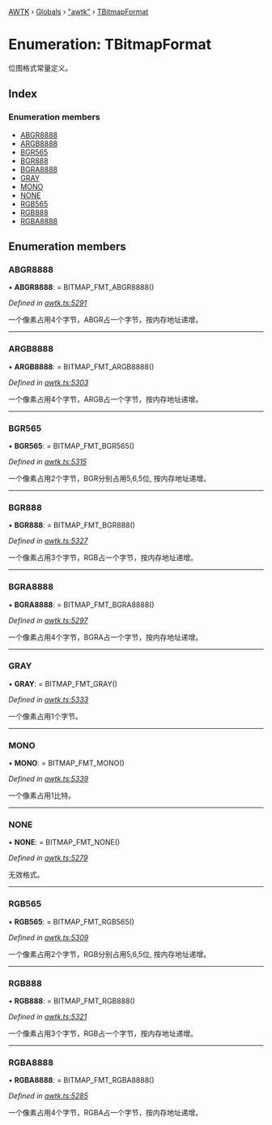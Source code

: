 [AWTK](../README.md) › [Globals](../globals.md) › ["awtk"](../modules/_awtk_.md) › [TBitmapFormat](_awtk_.tbitmapformat.md)

# Enumeration: TBitmapFormat

位图格式常量定义。

## Index

### Enumeration members

* [ABGR8888](_awtk_.tbitmapformat.md#abgr8888)
* [ARGB8888](_awtk_.tbitmapformat.md#argb8888)
* [BGR565](_awtk_.tbitmapformat.md#bgr565)
* [BGR888](_awtk_.tbitmapformat.md#bgr888)
* [BGRA8888](_awtk_.tbitmapformat.md#bgra8888)
* [GRAY](_awtk_.tbitmapformat.md#gray)
* [MONO](_awtk_.tbitmapformat.md#mono)
* [NONE](_awtk_.tbitmapformat.md#none)
* [RGB565](_awtk_.tbitmapformat.md#rgb565)
* [RGB888](_awtk_.tbitmapformat.md#rgb888)
* [RGBA8888](_awtk_.tbitmapformat.md#rgba8888)

## Enumeration members

###  ABGR8888

• **ABGR8888**: =  BITMAP_FMT_ABGR8888()

*Defined in [awtk.ts:5291](https://github.com/zlgopen/awtk-binding/blob/346f0a7/tools/code_gen/js/output/awtk.ts#L5291)*

一个像素占用4个字节，ABGR占一个字节，按内存地址递增。

___

###  ARGB8888

• **ARGB8888**: =  BITMAP_FMT_ARGB8888()

*Defined in [awtk.ts:5303](https://github.com/zlgopen/awtk-binding/blob/346f0a7/tools/code_gen/js/output/awtk.ts#L5303)*

一个像素占用4个字节，ARGB占一个字节，按内存地址递增。

___

###  BGR565

• **BGR565**: =  BITMAP_FMT_BGR565()

*Defined in [awtk.ts:5315](https://github.com/zlgopen/awtk-binding/blob/346f0a7/tools/code_gen/js/output/awtk.ts#L5315)*

一个像素占用2个字节，BGR分别占用5,6,5位, 按内存地址递增。

___

###  BGR888

• **BGR888**: =  BITMAP_FMT_BGR888()

*Defined in [awtk.ts:5327](https://github.com/zlgopen/awtk-binding/blob/346f0a7/tools/code_gen/js/output/awtk.ts#L5327)*

一个像素占用3个字节，RGB占一个字节，按内存地址递增。

___

###  BGRA8888

• **BGRA8888**: =  BITMAP_FMT_BGRA8888()

*Defined in [awtk.ts:5297](https://github.com/zlgopen/awtk-binding/blob/346f0a7/tools/code_gen/js/output/awtk.ts#L5297)*

一个像素占用4个字节，BGRA占一个字节，按内存地址递增。

___

###  GRAY

• **GRAY**: =  BITMAP_FMT_GRAY()

*Defined in [awtk.ts:5333](https://github.com/zlgopen/awtk-binding/blob/346f0a7/tools/code_gen/js/output/awtk.ts#L5333)*

一个像素占用1个字节。

___

###  MONO

• **MONO**: =  BITMAP_FMT_MONO()

*Defined in [awtk.ts:5339](https://github.com/zlgopen/awtk-binding/blob/346f0a7/tools/code_gen/js/output/awtk.ts#L5339)*

一个像素占用1比特。

___

###  NONE

• **NONE**: =  BITMAP_FMT_NONE()

*Defined in [awtk.ts:5279](https://github.com/zlgopen/awtk-binding/blob/346f0a7/tools/code_gen/js/output/awtk.ts#L5279)*

无效格式。

___

###  RGB565

• **RGB565**: =  BITMAP_FMT_RGB565()

*Defined in [awtk.ts:5309](https://github.com/zlgopen/awtk-binding/blob/346f0a7/tools/code_gen/js/output/awtk.ts#L5309)*

一个像素占用2个字节，RGB分别占用5,6,5位, 按内存地址递增。

___

###  RGB888

• **RGB888**: =  BITMAP_FMT_RGB888()

*Defined in [awtk.ts:5321](https://github.com/zlgopen/awtk-binding/blob/346f0a7/tools/code_gen/js/output/awtk.ts#L5321)*

一个像素占用3个字节，RGB占一个字节，按内存地址递增。

___

###  RGBA8888

• **RGBA8888**: =  BITMAP_FMT_RGBA8888()

*Defined in [awtk.ts:5285](https://github.com/zlgopen/awtk-binding/blob/346f0a7/tools/code_gen/js/output/awtk.ts#L5285)*

一个像素占用4个字节，RGBA占一个字节，按内存地址递增。
